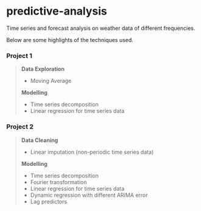 # predictive-analysis

Time series and forecast analysis on weather data of different frequencies.



Below are some highlights of the techniques used.

### Project 1

> **Data Exploration**
>
> * Moving Average
>
> **Modelling**
>
> * Time series decomposition
> * Linear regression for time series data





### Project 2

>  **Data Cleaning**
>
>  * Linear imputation (non-periodic time series data)
>
>  **Modelling**
>
>  * Time series decomposition
>  * Fourier transformation
>  * Linear regression for time series data
>  * Dynamic regression with different ARIMA error
>  * Lag predictors

